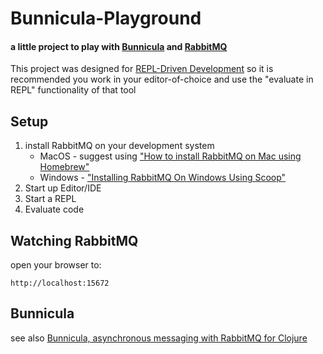 # Bunnicula-Playground

#### a little project to play with [Bunnicula](https://github.com/nomnom-insights/nomnom.bunnicula) and [RabbitMQ](https://www.rabbitmq.com)

This project was designed for [REPL-Driven Development](https://clojure.org/guides/repl/introduction) so it is recommended you work in your editor-of-choice
and use the "evaluate in REPL" functionality of that tool

## Setup

1. install RabbitMQ on your development system
   - MacOS - suggest using ["How to install RabbitMQ on Mac using Homebrew"](https://www.dyclassroom.com/howto-mac/how-to-install-rabbitmq-on-mac-using-homebrew)
   - Windows - ["Installing RabbitMQ On Windows Using Scoop"](https://www.kongsli.net/2015/10/05/installing-rabbitmq-on-windows-using-scoop/)
2. Start up Editor/IDE
3. Start a REPL
4. Evaluate code


## Watching RabbitMQ

open your browser to:

    http://localhost:15672


## Bunnicula

see also [Bunnicula, asynchronous messaging with RabbitMQ for Clojure](https://blog.getenjoyhq.com/bunnicula-asynchronous-messaging-with-rabbitmq-for-clojure/)





